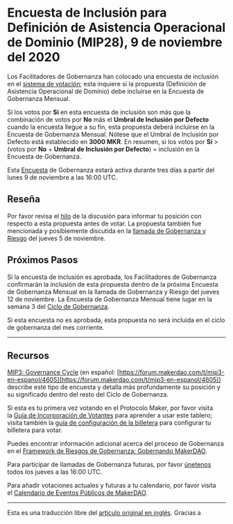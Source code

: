 # Encuesta de Inclusión para Definición de Asistencia Operacional de Dominio (MIP28), 9 de noviembre del 2020

Los Facilitadores de Gobernanza han colocado una encuesta de inclusión en el [sistema de votación](https://vote.makerdao.com/polling); esta inquiere si la propuesta (Definición de Asistencia Operacional de Dominio) debe incluirse en la Encuesta de Gobernanza Mensual. 

Si los votos por **Sí** en esta encuesta de inclusión son más que la combinación de votos por **No** más el **Umbral de Inclusión por Defecto** cuando la encuesta llegue a su fin, esta propuesta deberá incluirse en la Encuesta de Gobernanza Mensual. Nótese que el Umbral de Inclusión por Defecto está establecido en **3000 MKR**. En resumen, si los votos por **Sí** > (votos por **No** + **Umbral de Inclusión por Defecto**) = inclusión en la Encuesta de Gobernanza.

Esta [Encuesta](https://community-development.makerdao.com/en/learn/governance/on-chain-gov/) de Gobernanza estará activa durante tres días a partir del lunes 9 de noviembre a las 16:00 UTC.

## **Reseña**

Por favor revisa el [hilo](https://forum.makerdao.com/t/mip28-operational-support-domain-definition/4627) de la discusión para informar tu posición con respecto a esta propuesta antes de votar. La propuesta también fue mencionada y posiblemente discutida en la [llamada de Gobernanza y Riesgo](https://forum.makerdao.com/t/agenda-discussion-scientific-governance-and-risk-117-thursday-november-5-16-00-utc/4929) del jueves 5 de noviembre.

## Próximos Pasos

Si la encuesta de inclusión es aprobada, los Facilitadores de Gobernanza confirmarán la inclusión de esta propuesta dentro de la próxima Encuesta de Gobernanza Mensual en la llamada de Gobernanza y Riesgo del jueves 12 de noviembre. La Encuesta de Gobernanza Mensual tiene lugar en la semana 3 del [Ciclo de Gobernanza](https://github.com/makerdao/mips/blob/Accepted/MIP3/mip3.md).

Si esta encuesta no es aprobada, esta propuesta no será incluida en el ciclo de gobernanza del mes corriente.

---

## **Recursos**

[MIP3: Governance Cycle](https://github.com/makerdao/mips/blob/Accepted/MIP3/mip3.md) (en español: [https://forum.makerdao.com/t/mip3-en-espanol/4605](https://forum.makerdao.com/t/mip3-en-espanol/4605)) describe este tipo de encuesta y detalla más profundamente su posición y su significado dentro del resto del Ciclo de Gobernanza.

Si esta es tu primera vez votando en el Protocolo Maker, por favor visita la [Guía de Incorporación de Votantes](https://community-development.makerdao.com/onboarding/voter-onboarding) para aprender a usar este tablero; visita también la [guía de configuración de la billetera](https://community-development.makerdao.com/en/learn/governance/voting-setup/)  para configurar tu billetera para votar.

Puedes encontrar información adicional acerca del proceso de Gobernanza en el [Framework de Riesgos de Gobernanza: Gobernando MakerDAO](https://community-development.makerdao.com/governance/governance-risk-framework).

Para participar de llamadas de Gobernanza futuras, por favor [únetenos](https://community-development.makerdao.com/governance/governance-and-risk-meetings) todos los jueves a las 16:00 UTC.

Para añadir votaciones actuales y futuras a tu calendario, por favor visita el [Calendario de Eventos Públicos de MakerDAO](https://calendar.google.com/calendar/embed?src=makerdao.com_3efhm2ghipksegl009ktniomdk%40group.calendar.google.com&ctz=America%2FLos_Angeles).

---

Esta es una traducción libre del [artículo original en inglés](https://github.com/makerdao/community/blob/master/governance/polls/Inclusion%20Poll%20-%20MIP28%20-%20November%209,%202020.md). Gracias a